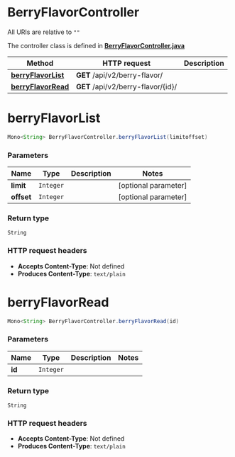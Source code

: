 # BerryFlavorController

All URIs are relative to `""`

The controller class is defined in **[BerryFlavorController.java](../../src/main/java/org/openapitools/controller/BerryFlavorController.java)**

Method | HTTP request | Description
------------- | ------------- | -------------
[**berryFlavorList**](#berryFlavorList) | **GET** /api/v2/berry-flavor/ | 
[**berryFlavorRead**](#berryFlavorRead) | **GET** /api/v2/berry-flavor/{id}/ | 

<a id="berryFlavorList"></a>
# **berryFlavorList**
```java
Mono<String> BerryFlavorController.berryFlavorList(limitoffset)
```



### Parameters
Name | Type | Description  | Notes
------------- | ------------- | ------------- | -------------
**limit** | `Integer` |  | [optional parameter]
**offset** | `Integer` |  | [optional parameter]

### Return type
`String`


### HTTP request headers
 - **Accepts Content-Type**: Not defined
 - **Produces Content-Type**: `text/plain`

<a id="berryFlavorRead"></a>
# **berryFlavorRead**
```java
Mono<String> BerryFlavorController.berryFlavorRead(id)
```



### Parameters
Name | Type | Description  | Notes
------------- | ------------- | ------------- | -------------
**id** | `Integer` |  |

### Return type
`String`


### HTTP request headers
 - **Accepts Content-Type**: Not defined
 - **Produces Content-Type**: `text/plain`

